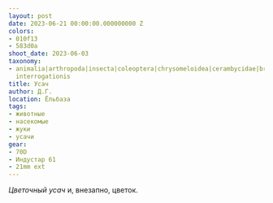 ```yaml
---
layout: post
date: 2023-06-21 00:00:00.000000000 Z
colors:
- 010f13
- 583d0a
shoot_date: 2023-06-03
taxonomy:
- animalia|arthropoda|insecta|coleoptera|chrysomeloidea|cerambycidae|brachyta|brachyta
  interrogationis
title: Усач
author: Д.Г.
location: Ёльбаза
tags:
- животные
- насекомые
- жуки
- усачи
gear:
- 70D
- Индустар 61
- 21mm ext
---
```

_Цветочный усач_ и, внезапно, цветок.

